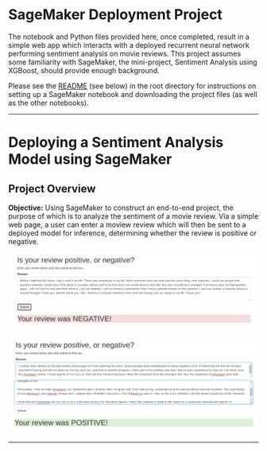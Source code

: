# SageMaker Deployment Project

The notebook and Python files provided here, once completed, result in a simple web app which interacts with a deployed recurrent neural network performing sentiment analysis on movie reviews. This project assumes some familiarity with SageMaker, the mini-project, Sentiment Analysis using XGBoost, should provide enough background.

Please see the [README](https://github.com/udacity/sagemaker-deployment/tree/master/README.md) (see below) in the root directory for instructions on setting up a SageMaker notebook and downloading the project files (as well as the other notebooks).

---
# Deploying a Sentiment Analysis Model using SageMaker

## Project Overview

**Objective:** Using SageMaker to construct an end-to-end project, the purpose of which is to analyze the sentiment of a movie review. 
  Via a simple web page, a user can enter a moview review which will then be sent to a deployed model for inference, determining whether the review is positive or     negative.

![sarcastic_review](./img/sarcastic_review.png)

![positive_review_1](./img/positive_review_1.png)
![positive_review_2](./img/positive_review_2.png)

---
